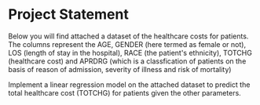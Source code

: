 # Project Statement
Below you will find attached a dataset of the healthcare costs for patients. The columns represent the AGE, GENDER (here termed as female or not), LOS (length of stay in the hospital), RACE (the patient's ethnicity), TOTCHG (healthcare cost) and APRDRG (which is a classfication of patients on the basis of reason of admission, severity of illness and risk of mortality)

Implement a linear regression model on the attached dataset to predict the total healthcare cost (TOTCHG) for patients given the other parameters.

